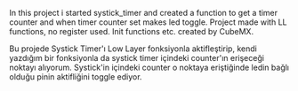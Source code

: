 In this project i started systick_timer and created a function to get a timer counter and when timer counter set makes led toggle. Project made with LL functions, no register used. Init functions etc. created by CubeMX. 

Bu projede Systick Timer'ı Low Layer fonksiyonla aktifleştirip, kendi yazdığım bir fonksiyonla da systick timer içindeki counter'ın erişeceği noktayı alıyorum. Systick'in içindeki counter o noktaya eriştiğinde ledin bağlı olduğu pinin aktifliğini toggle ediyor. 
